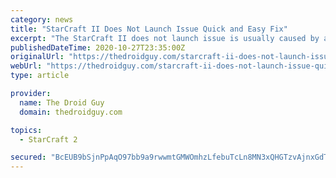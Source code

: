 ```yaml
---
category: news
title: "StarCraft II Does Not Launch Issue Quick and Easy Fix"
excerpt: "The StarCraft II does not launch issue is usually caused by a corrupted game file, outdated graphics driver, or an outdated operating system update. In order to fix this problem you will need to ..."
publishedDateTime: 2020-10-27T23:35:00Z
originalUrl: "https://thedroidguy.com/starcraft-ii-does-not-launch-issue-quick-and-easy-fix-1136894"
webUrl: "https://thedroidguy.com/starcraft-ii-does-not-launch-issue-quick-and-easy-fix-1136894"
type: article

provider:
  name: The Droid Guy
  domain: thedroidguy.com

topics:
  - StarCraft 2

secured: "BcEUB9bSjnPpAqO97bb9a9rwwmtGMWOmhzLfebuTcLn8MN3xQHGTzvAjnxGdTGAYvG8fk5uzZyseKkzud/XO7tp0Gmp+9xfP7y2dQNHCYlBqtGCTqOHQ5qnk0qT1to0RRbT3CqESgE2rr26bgyqBc4DRnx4P8xIaj/kjR2DNBVJX1/55FDmJ9jq5X63Wnw0EBb8u4gs7TjMhPRxMPmbzmcZs5wB/ryTMzZ2k1QSi9cT4YNvqVTIE+FHxE7ITKgp9x0wNKuru/6WWoBj5yADxLmpWWYXaucK3bUF10YPeaWlurrIVBzQzDImY8iI8N8pwie6kjccF8LkfV/n+xiugUE7qlOdpa66bX15JLIdn5MQ=;YTcvV3E7aEG95pWMJHDjfg=="
---
```


